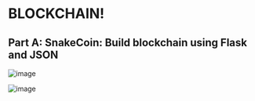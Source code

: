 # BLOCKCHAIN!

## Part A: SnakeCoin: Build blockchain using Flask and JSON

![image](https://user-images.githubusercontent.com/32800667/116027314-85dec480-a622-11eb-8f33-580606440383.png)


![image](https://user-images.githubusercontent.com/32800667/116027333-94c57700-a622-11eb-9b5e-b5fd2c128bd6.png)
